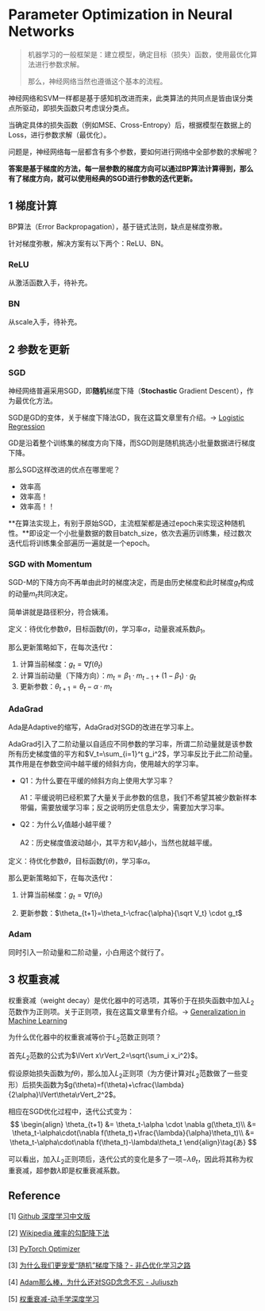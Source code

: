 # Parameter Optimization in Neural Networks

>机器学习的一般框架是：建立模型，确定目标（损失）函数，使用最优化算法进行参数求解。
>
>那么，神经网络当然也遵循这个基本的流程。



神经网络和SVM一样都是基于感知机改进而来，此类算法的共同点是皆由误分类点所驱动，即损失函数只考虑误分类点。

当确定具体的损失函数（例如MSE、Cross-Entropy）后，根据模型在数据上的Loss，进行参数求解（最优化）。

问题是，神经网络每一层都含有多个参数，要如何进行网络中全部参数的求解呢？



**答案是基于梯度的方法，每一层参数的梯度方向可以通过BP算法计算得到，那么有了梯度方向，就可以使用经典的SGD进行参数的迭代更新。**



## 1 梯度计算

BP算法（Error Backpropagation），基于链式法则，缺点是梯度弥散。

针对梯度弥散，解决方案有以下两个：ReLU、BN。

### ReLU

从激活函数入手，待补充。

### BN

从scale入手，待补充。



## 2 参数を更新

### SGD

神经网络普遍采用SGD，即**随机**梯度下降（**Stochastic** Gradient Descent），作为最优化方法。

SGD是GD的变体，关于梯度下降法GD，我在这篇文章里有介绍。$\rightarrow$ [Logistic Regression](https://amoko.github.io/2018/03/28/Logistic-Regression.html)

GD是沿着整个训练集的梯度方向下降，而SGD则是随机挑选小批量数据进行梯度下降。

那么SGD这样改进的优点在哪里呢？

- 效率高
- 效率高！
- 效率高！！

**在算法实现上，有别于原始SGD，主流框架都是通过epoch来实现这种随机性。**即设定一个小批量数据的数目batch_size，依次去遍历训练集，经过数次迭代后将训练集全部遍历一遍就是一个epoch。



### SGD with Momentum 

SGD-M的下降方向不再单由此时的梯度决定，而是由历史梯度和此时梯度$g_t$构成的动量$m_t$共同决定。

简单讲就是路径积分，符合姨淆。

定义：待优化参数$\theta$，目标函数$f(\theta)$，学习率$\alpha$，动量衰减系数$\beta_1$。

那么更新策略如下，在每次迭代$t$：

1. 计算当前梯度：$g_t=\nabla f(\theta_t)$
2. 计算当前动量（下降方向）：$m_t=\beta_1\cdot m_{t-1}+(1-\beta_1)\cdot g_t$
3. 更新参数：$\theta_{t+1}=\theta_t-\alpha \cdot m_t$



### AdaGrad

Ada是Adaptive的缩写，AdaGrad对SGD的改进在学习率上。

AdaGrad引入了二阶动量以自适应不同参数的学习率，所谓二阶动量就是该参数所有历史梯度值的平方和$V_t=\sum_{i=1}^t g_i^2$，学习率反比于此二阶动量。其作用是在参数空间中越平缓的倾斜方向，使用越大的学习率。

- Q1：为什么要在平缓的倾斜方向上使用大学习率？

  A1：平缓说明已经积累了大量关于此参数的信息，我们不希望其被少数新样本带偏，需要放缓学习率；反之说明历史信息太少，需要加大学习率。

- Q2：为什么$V_t$值越小越平缓？

  A2：历史梯度值波动越小，其平方和$V_t$越小，当然也就越平缓。

定义：待优化参数$\theta$，目标函数$f(\theta)$，学习率$\alpha$。

那么更新策略如下，在每次迭代$t$：

1. 计算当前梯度：$g_t=\nabla f(\theta_t)$

2. 更新参数：$\theta_{t+1}=\theta_t-\cfrac{\alpha}{\sqrt V_t} \cdot g_t$

   

### Adam

同时引入一阶动量和二阶动量，小白用这个就行了。



## 3 权重衰减

权重衰减（weight decay）是优化器中的可选项，其等价于在损失函数中加入$L_2$范数作为正则项。关于正则项，我在这篇文章里有介绍。$\rightarrow$ [Generalization in Machine Learning](https://amoko.github.io/2018/04/29/Generalization-in-Machine-Learning.html)

为什么优化器中的权重衰减等价于$L_2$范数正则项？



首先$L_2$范数的公式为$\lVert x\rVert_2=\sqrt{\sum_i x_i^2}$。

假设原始损失函数为$f\theta)$，那么加入$L_2$正则项（为方便计算对$L_2$范数做了一些变形）后损失函数为$g(\theta)=f(\theta)+\cfrac{\lambda}{2\alpha}\lVert\theta\rVert_2^2$。

相应在SGD优化过程中，迭代公式变为：
$$
\begin{align}
\theta_{t+1} &= \theta_t-\alpha \cdot \nabla g(\theta_t)\\
&= \theta_t-\alpha\cdot(\nabla f(\theta_t)+\frac{\lambda}{\alpha}\theta_t)\\
&= \theta_t-\alpha\cdot\nabla f(\theta_t)-\lambda\theta_t
\end{align}\tag{あ}
$$

可以看出，加入$L_2​$正则项后，迭代公式的变化是多了一项$-\lambda\theta_t​$，因此将其称为权重衰减，超参数$\lambda​$即是权重衰减系数。




## Reference

\[1] [Github 深度学习中文版](https://github.com/exacity/deeplearningbook-chinese)

\[2] [Wikipedia 確率的勾配降下法](https://ja.wikipedia.org/wiki/%E7%A2%BA%E7%8E%87%E7%9A%84%E5%8B%BE%E9%85%8D%E9%99%8D%E4%B8%8B%E6%B3%95)

\[3] [PyTorch Optimizer](https://pytorch.org/docs/stable/optim.html#)

\[3] [为什么我们更宠爱“随机”梯度下降？- 非凸优化学习之路](https://zhuanlan.zhihu.com/p/28060786)


\[4] [Adam那么棒，为什么还对SGD念念不忘 - Juliuszh](https://zhuanlan.zhihu.com/p/32230623)

\[5] [权重衰减-动手学深度学习](https://zh.gluon.ai/chapter_deep-learning-basics/weight-decay.html)

